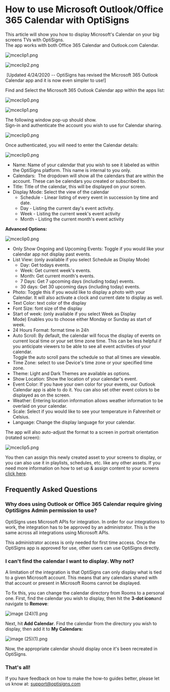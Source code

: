 # How to use Microsoft Outlook/Office 365 Calendar with OptiSigns

This article will show you how to display Microsoft's Calendar on your big screens TVs with OptiSigns.  
The app works with both Office 365 Calendar and Outlook.com Calendar.

![mceclip1.png](https://support.optisigns.com/hc/article_attachments/360068497013)

![mceclip2.png](https://support.optisigns.com/hc/article_attachments/360068497033)

 [Updated 4/24/2020 -- OptiSigns has revised the Microsoft 365 Outlook Calendar app and it is now even simpler to use!]

Find and Select the Microsoft 365 Outlook Calendar app within the apps list:

![mceclip0.png](https://support.optisigns.com/hc/article_attachments/4408421415571)

![mceclip1.png](https://support.optisigns.com/hc/article_attachments/4408421425555)

The following window pop-up should show.  
Sign-in and authenticate the account you wish to use for Calendar sharing.

![mceclip0.png](https://support.optisigns.com/hc/article_attachments/1500019182362)

Once authenticated, you will need to enter the Calendar details:

![mceclip0.png](https://support.optisigns.com/hc/article_attachments/4408421072659)

* Name: Name of your calendar that you wish to see it labeled as within the OptiSigns platform. This name is internal to you only.
* Calendars:  The dropdown will show all the calendars that are within the account. These can be calendars you created or subscribed to.
* Title: Title of the calendar, this will be displayed on your screen.
* Display Mode: Select the view of the calendar
  + Schedule - Linear listing of every event in succession by time and date.
  + Day - Listing the current day's event activity.
  + Week - Listing the current week's event activity
  + Month - Listing the current month's event activity

**Advanced Options:**

![mceclip0.png](https://support.optisigns.com/hc/article_attachments/4417185560979)

* Only Show Ongoing and Upcoming Events: Toggle if you would like your calendar app not display past events.
* List View: (only available if you select Schedule as Display Mode)
  + Day: Get todays events.
  + Week: Get current week's events.
  + Month: Get current month's events.
  + 7 Days: Get 7 upcoming days (including today) events.
  + 30 days: Get 30 upcoming days (including today) events.
* Photo: Toggle this if you would like to display a photo with your Calendar. It will also activate a clock and current date to display as well.
* Text Color: text color of the display
* Font Size: font size of the display
* Start of week: (only available if you select Week as Display Mode) Enables you to choose either Monday or Sunday as start of week.
* 24 Hours Format: format time in 24h
* Auto Scroll: By default, the calendar will focus the display of events on current local time or your set time zone time. This can be less helpful if you anticipate viewers to be able to see all event activities of your calendar.   
  Toggle the auto scroll pans the schedule so that all times are viewable.
* Time Zone: select to use Device's time zone or your specified time zone.
* Theme: Light and Dark Themes are available as options.
* Show Location: Show the location of your calendar's event.
* Event Color: If you have your own color for your events, our Outlook Calendar app is able to do it. You can also set other event colors to be displayed as on the screen.
* Weather: Entering location information allows weather information to be overlaid on your calendar.
* Scale: Select if you would like to see your temperature in Fahrenheit or Celsius.
* Language: Change the display language for your calendar.

The app will also auto-adjust the format to a screen in portrait orientation (rotated screen):

![mceclip5.png](https://support.optisigns.com/hc/article_attachments/360068497213)

You then can assign this newly created asset to your screens to display, or you can also use it in playlists, schedules, etc. like any other assets. If you need more information on how to set up & assign content to your screens [click here](https://support.optisigns.com/hc/en-us/articles/360016174554-How-to-set-up-Digital-Signs-with-OptiSigns-and-Amazon-Fire-TV).

## Frequently Asked Questions

### Why does using Outlook or Office 365 Calendar require giving OptiSigns Admin permission to use?

OptiSigns uses Microsoft APIs for integration. In order for our integrations to work, the integration has to be approved by an administrator. This is the same across all integrations using Microsoft APIs.

This administrator access is only needed for first time access. Once the OptiSigns app is approved for use, other users can use OptiSigns directly.

### I can't find the calendar I want to display. Why not?

A limitation of the integration is that OptiSigns can only display what is tied to a given Microsoft account. This means that any calendars shared with that account or present in Microsoft Rooms cannot be displayed.

To fix this, you can change the calendar directory from Rooms to a personal one. First, find the calendar you wish to display, then hit the **3-dot icon**and navigate to **Remove**:

![image (24)(1).png](https://support.optisigns.com/hc/article_attachments/42117346771219)

Next, hit **Add Calendar**. Find the calendar from the directory you wish to display, then add it to **My Calendars:**

![image (25)(1).png](https://support.optisigns.com/hc/article_attachments/42117351512467)

Now, the appropriate calendar should display once it's been recreated in OptiSigns.

### That's all!

If you have feedback on how to make the how-to guides better, please let us know at: [support@optisigns.com](mailto:support@optisigns.com)